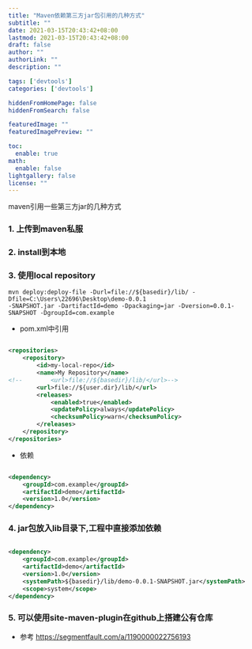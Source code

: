 ```yaml
---
title: "Maven依赖第三方jar包引用的几种方式"
subtitle: ""
date: 2021-03-15T20:43:42+08:00
lastmod: 2021-03-15T20:43:42+08:00
draft: false
author: ""
authorLink: ""
description: ""

tags: ['devtools']
categories: ['devtools']

hiddenFromHomePage: false
hiddenFromSearch: false

featuredImage: ""
featuredImagePreview: ""

toc:
  enable: true
math:
  enable: false
lightgallery: false
license: ""
---
```

maven引用一些第三方jar的几种方式
<!--more-->
### 1. 上传到maven私服

### 2. install到本地

### 3. 使用local repository

```shell
mvn deploy:deploy-file -Durl=file://${basedir}/lib/ -Dfile=C:\Users\22696\Desktop\demo-0.0.1
-SNAPSHOT.jar -DartifactId=demo -Dpackaging=jar -Dversion=0.0.1-SNAPSHOT -DgroupId=com.example

```

* pom.xml中引用

```xml

<repositories>
    <repository>
        <id>my-local-repo</id>
        <name>My Repository</name>
<!--        <url>file://${basedir}/lib/</url>-->
        <url>file://${user.dir}/lib/</url>
        <releases>
            <enabled>true</enabled>
            <updatePolicy>always</updatePolicy>
            <checksumPolicy>warn</checksumPolicy>
        </releases>
    </repository>
</repositories>
```

* 依赖

```xml

<dependency>
    <groupId>com.example</groupId>
    <artifactId>demo</artifactId>
    <version>1.0</version>
</dependency>
```

### 4. jar包放入lib目录下,工程中直接添加依赖

```xml

<dependency>
    <groupId>com.example</groupId>
    <artifactId>demo</artifactId>
    <version>1.0</version>
    <systemPath>${basedir}/lib/demo-0.0.1-SNAPSHOT.jar</systemPath>
    <scope>system</scope>
</dependency>
```

### 5. 可以使用site-maven-plugin在github上搭建公有仓库

* 参考 https://segmentfault.com/a/1190000022756193